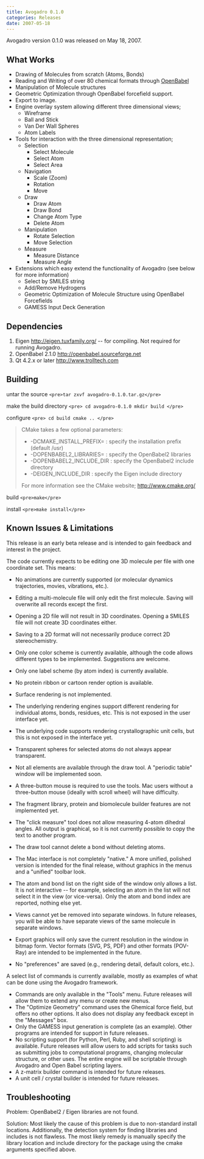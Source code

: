 ```yaml
---
title: Avogadro 0.1.0
categories: Releases
date: 2007-05-18
---
```




Avogadro version 0.1.0 was released on May 18, 2007.

What Works
----------

-   Drawing of Molecules from scratch (Atoms, Bonds)
-   Reading and Writing of over 80 chemical formats through [OpenBabel](http://openbabel.sourceforge.net)
-   Manipulation of Molecule structures
-   Geometric Optimization through OpenBabel forcefield support.
-   Export to image.
-   Engine overlay system allowing different three dimensional views;
    -   Wireframe
    -   Ball and Stick
    -   Van Der Wall Spheres
    -   Atom Labels
-   Tools for interaction with the three dimensional representation;
    -   Selection
        -   Select Molecule
        -   Select Atom
        -   Select Area
    -   Navigation
        -   Scale (Zoom)
        -   Rotation
        -   Move
    -   Draw
        -   Draw Atom
        -   Draw Bond
        -   Change Atom Type
        -   Delete Atom
    -   Manipulation
        -   Rotate Selection
        -   Move Selection
    -   Measure
        -   Measure Distance
        -   Measure Angle
-   Extensions which easy extend the functionality of Avogadro (see below for more information)
    -   Select by SMILES string
    -   Add/Remove Hydrogens
    -   Geometric Optimization of Molecule Structure using OpenBabel Forcefields
    -   GAMESS Input Deck Generation

Dependencies
------------

1.  Eigen [<http://eigen.tuxfamily.org/>](http://eigen.tuxfamily.org/) -- for compiling. Not required for running Avogadro.
2.  OpenBabel 2.1.0 [<http://openbabel.sourceforge.net>](http://openbabel.sourceforge.net)
3.  Qt 4.2.x or later [<http://www.trolltech.com>](http://www.trolltech.com/)

Building
--------

untar the source `<pre>tar zxvf avogadro-0.1.0.tar.gz</pre>`

make the build directory `<pre>
cd avogadro-0.1.0
mkdir build
</pre>`

configure `<pre>
cd build
cmake ..
</pre>`

> CMake takes a few optional parameters:
>
> -   -DCMAKE\_INSTALL\_PREFIX= : specify the installation prefix (default /usr)
> -   -DOPENBABEL2\_LIBRARIES= : specify the OpenBabel2 libraries
> -   -DOPENBABEL2\_INCLUDE\_DIR : specify the OpenBabel2 include directory
> -   -DEIGEN\_INCLUDE\_DIR : specify the Eigen include directory
>
> For more information see the CMake website; [<http://www.cmake.org/>](http://www.cmake.org/)

build `<pre>make</pre>`

install `<pre>make install</pre>`

Known Issues & Limitations
--------------------------

This release is an early beta release and is intended to gain feedback and interest in the project.

The code currently expects to be editing one 3D molecule per file with one coordinate set. This means:

-   No animations are currently supported (or molecular dynamics trajectories, movies, vibrations, etc.).
-   Editing a multi-molecule file will only edit the first molecule. Saving will overwrite all records except the first.
-   Opening a 2D file will not result in 3D coordinates. Opening a SMILES file will not create 3D coordinates either.
-   Saving to a 2D format will not necessarily produce correct 2D stereochemistry.



-   Only one color scheme is currently available, although the code allows different types to be implemented. Suggestions are welcome.
-   Only one label scheme (by atom index) is currently available.
-   No protein ribbon or cartoon render option is available.
-   Surface rendering is not implemented.
-   The underlying rendering engines support different rendering for individual atoms, bonds, residues, etc. This is not exposed in the user interface yet.
-   The underlying code supports rendering crystallographic unit cells, but this is not exposed in the interface yet.
-   Transparent spheres for selected atoms do not always appear transparent.



-   Not all elements are available through the draw tool. A "periodic table" window will be implemented soon.
-   A three-button mouse is required to use the tools. Mac users without a three-button mouse (ideally with scroll wheel) will have difficulty.
-   The fragment library, protein and biomolecule builder features are not implemented yet.
-   The "click measure" tool does not allow measuring 4-atom dihedral angles. All output is graphical, so it is not currently possible to copy the text to another program.
-   The draw tool cannot delete a bond without deleting atoms.



-   The Mac interface is not completely "native." A more unified, polished version is intended for the final release, without graphics in the menus and a "unified" toolbar look.
-   The atom and bond list on the right side of the window only allows a list. It is not interactive -- for example, selecting an atom in the list will not select it in the view (or vice-versa). Only the atom and bond index are reported, nothing else yet.
-   Views cannot yet be removed into separate windows. In future releases, you will be able to have separate views of the same molecule in separate windows.
-   Export graphics will only save the current resolution in the window in bitmap form. Vector formats (SVG, PS, PDF) and other formats (POV-Ray) are intended to be implemented in the future.
-   No "preferences" are saved (e.g., rendering detail, default colors, etc.).



A select list of commands is currently available, mostly as examples of what can be done using the Avogadro framework.

-   Commands are only available in the "Tools" menu. Future releases will allow them to extend any menu or create new menus.
-   The "Optimize Geometry" command uses the Ghemical force field, but offers no other options. It also does not display any feedback except in the "Messages" box.
-   Only the GAMESS input generation is complete (as an example). Other programs are intended for support in future releases.
-   No scripting support (for Python, Perl, Ruby, and shell scripting) is available. Future releases will allow users to add scripts for tasks such as submitting jobs to computational programs, changing molecular structure, or other uses. The entire engine will be scriptable through Avogadro and Open Babel scripting layers.
-   A z-matrix builder command is intended for future releases.
-   A unit cell / crystal builder is intended for future releases.

Troubleshooting
---------------

Problem: OpenBabel2 / Eigen libraries are not found.

Solution: Most likely the cause of this problem is due to non-standard install locations. Additionally, the detection system for finding libraries and includes is not flawless. The most likely remedy is manually specify the library location and include directory for the package using the cmake arguments specified above.



